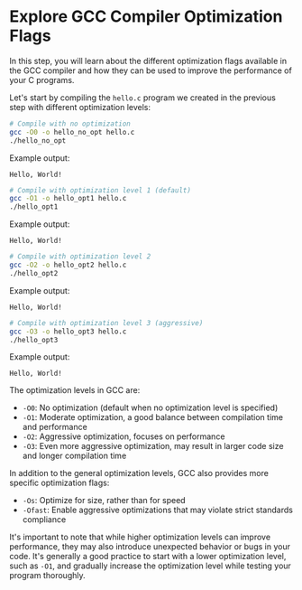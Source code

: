 # Explore GCC Compiler Optimization Flags

In this step, you will learn about the different optimization flags available in the GCC compiler and how they can be used to improve the performance of your C programs.

Let's start by compiling the `hello.c` program we created in the previous step with different optimization levels:

```bash
# Compile with no optimization
gcc -O0 -o hello_no_opt hello.c
./hello_no_opt
```

Example output:

```
Hello, World!
```

```bash
# Compile with optimization level 1 (default)
gcc -O1 -o hello_opt1 hello.c
./hello_opt1
```

Example output:

```
Hello, World!
```

```bash
# Compile with optimization level 2
gcc -O2 -o hello_opt2 hello.c
./hello_opt2
```

Example output:

```
Hello, World!
```

```bash
# Compile with optimization level 3 (aggressive)
gcc -O3 -o hello_opt3 hello.c
./hello_opt3
```

Example output:

```
Hello, World!
```

The optimization levels in GCC are:

- `-O0`: No optimization (default when no optimization level is specified)
- `-O1`: Moderate optimization, a good balance between compilation time and performance
- `-O2`: Aggressive optimization, focuses on performance
- `-O3`: Even more aggressive optimization, may result in larger code size and longer compilation time

In addition to the general optimization levels, GCC also provides more specific optimization flags:

- `-Os`: Optimize for size, rather than for speed
- `-Ofast`: Enable aggressive optimizations that may violate strict standards compliance

It's important to note that while higher optimization levels can improve performance, they may also introduce unexpected behavior or bugs in your code. It's generally a good practice to start with a lower optimization level, such as `-O1`, and gradually increase the optimization level while testing your program thoroughly.
